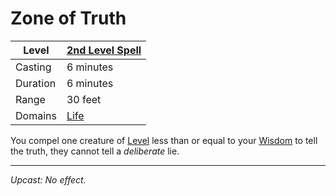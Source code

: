 # Zone of Truth

| Level    | [2nd Level Spell](2nd%20Level%20Spells.md) |
| -------- | -------------------------------------------- |
| Casting  | 6 minutes                                    |
| Duration | 6 minutes                                    |
| Range    | 30 feet                                      |
| Domains  | [Life](../../Spell%20Domains/Life.md)     |

You compel one creature of [Level](../../../../Player%20Characters/Derived%20Statistics/Level.md) less than or equal to your [Wisdom](../../../../Player%20Characters/Abilities/Wisdom.md) to tell the truth, they cannot tell a *deliberate* lie.

---
*Upcast: No effect.*
